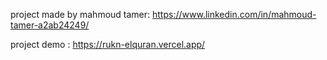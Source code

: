 project made by mahmoud tamer: https://www.linkedin.com/in/mahmoud-tamer-a2ab24249/

project demo : https://rukn-elquran.vercel.app/
